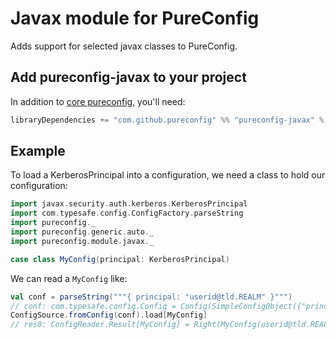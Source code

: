 # Javax module for PureConfig

Adds support for selected javax classes to PureConfig.

## Add pureconfig-javax to your project

In addition to [core pureconfig](https://github.com/pureconfig/pureconfig), you'll need:

```scala
libraryDependencies += "com.github.pureconfig" %% "pureconfig-javax" % "0.17.1"
```

## Example

To load a KerberosPrincipal into a configuration, we need a class to hold our configuration:

```scala
import javax.security.auth.kerberos.KerberosPrincipal
import com.typesafe.config.ConfigFactory.parseString
import pureconfig._
import pureconfig.generic.auto._
import pureconfig.module.javax._

case class MyConfig(principal: KerberosPrincipal)
```

We can read a `MyConfig` like:
```scala
val conf = parseString("""{ principal: "userid@tld.REALM" }""")
// conf: com.typesafe.config.Config = Config(SimpleConfigObject({"principal":"userid@tld.REALM"}))
ConfigSource.fromConfig(conf).load[MyConfig]
// res0: ConfigReader.Result[MyConfig] = Right(MyConfig(userid@tld.REALM))
```


